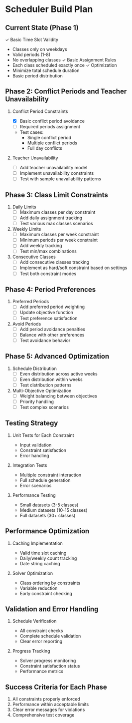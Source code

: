 # Scheduler Build Plan

## Current State (Phase 1)
✓ Basic Time Slot Validity
  - Classes only on weekdays
  - Valid periods (1-8)
  - No overlapping classes
✓ Basic Assignment Rules
  - Each class scheduled exactly once
✓ Optimization
  - Minimize total schedule duration
  - Basic period distribution

## Phase 2: Conflict Periods and Teacher Unavailability
1. Conflict Period Constraints
   - [x] Basic conflict period avoidance
   - [ ] Required periods assignment
   - Test cases:
     * Single conflict period
     * Multiple conflict periods
     * Full day conflicts

2. Teacher Unavailability
   - [ ] Add teacher unavailability model
   - [ ] Implement unavailability constraints
   - [ ] Test with sample unavailability patterns

## Phase 3: Class Limit Constraints
1. Daily Limits
   - [ ] Maximum classes per day constraint
   - [ ] Add daily assignment tracking
   - [ ] Test various max classes scenarios

2. Weekly Limits
   - [ ] Maximum classes per week constraint
   - [ ] Minimum periods per week constraint
   - [ ] Add weekly tracking
   - [ ] Test min/max combinations

3. Consecutive Classes
   - [ ] Add consecutive classes tracking
   - [ ] Implement as hard/soft constraint based on settings
   - [ ] Test both constraint modes

## Phase 4: Period Preferences
1. Preferred Periods
   - [ ] Add preferred period weighting
   - [ ] Update objective function
   - [ ] Test preference satisfaction

2. Avoid Periods
   - [ ] Add period avoidance penalties
   - [ ] Balance with other preferences
   - [ ] Test avoidance behavior

## Phase 5: Advanced Optimization
1. Schedule Distribution
   - [ ] Even distribution across active weeks
   - [ ] Even distribution within weeks
   - [ ] Test distribution patterns

2. Multi-Objective Optimization
   - [ ] Weight balancing between objectives
   - [ ] Priority handling
   - [ ] Test complex scenarios

## Testing Strategy
1. Unit Tests for Each Constraint
   - Input validation
   - Constraint satisfaction
   - Error handling

2. Integration Tests
   - Multiple constraint interaction
   - Full schedule generation
   - Error scenarios

3. Performance Testing
   - Small datasets (3-5 classes)
   - Medium datasets (10-15 classes)
   - Full datasets (30+ classes)

## Performance Optimization
1. Caching Implementation
   - Valid time slot caching
   - Daily/weekly count tracking
   - Date string caching

2. Solver Optimization
   - Class ordering by constraints
   - Variable reduction
   - Early constraint checking

## Validation and Error Handling
1. Schedule Verification
   - All constraint checks
   - Complete schedule validation
   - Clear error reporting

2. Progress Tracking
   - Solver progress monitoring
   - Constraint satisfaction status
   - Performance metrics

## Success Criteria for Each Phase
1. All constraints properly enforced
2. Performance within acceptable limits
3. Clear error messages for violations
4. Comprehensive test coverage
